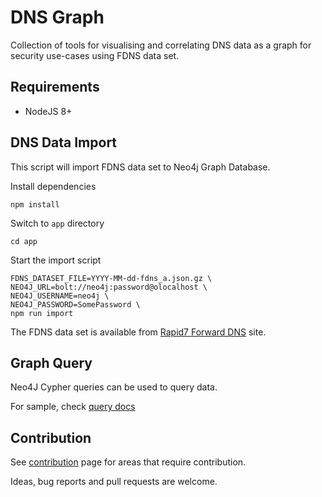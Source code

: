 # DNS Graph
Collection of tools for visualising and correlating DNS data as a graph for security use-cases using FDNS data set.

## Requirements

* NodeJS 8+

## DNS Data Import

This script will import FDNS data set to Neo4j Graph Database.

Install dependencies

```
npm install
```

Switch to `app` directory

```
cd app
```

Start the import script

```
FDNS_DATASET_FILE=YYYY-MM-dd-fdns_a.json.gz \
NEO4J_URL=bolt://neo4j:password@olocalhost \
NEO4J_USERNAME=neo4j \
NEO4J_PASSWORD=SomePassword \
npm run import
```

The FDNS data set is available from [Rapid7 Forward DNS](https://opendata.rapid7.com/sonar.fdns_v2/) site.

## Graph Query

Neo4J Cypher queries can be used to query data.

For sample, check [query docs](docs/queries.md)

## Contribution

See [contribution](docs/contribution.md) page for areas that require contribution.

Ideas, bug reports and pull requests are welcome.
